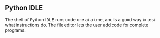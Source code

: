 ## Python IDLE
The shell of Python IDLE runs code one at a time, and is a good way to test what instructions do. The file editor lets the user add code for complete programs.
